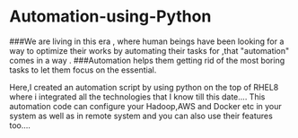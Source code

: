 # Automation-using-Python

###We are living in this era , where human beings have been looking for a way to optimize their works by automating their tasks for ,that "automation" comes in a way . ###Automation helps them getting rid of the most boring tasks to let them focus on the essential.

Here,I created an automation script by using python on the top of RHEL8 where i integrated all the technologies that  I know till this date....
This automation code can configure your Hadoop,AWS and Docker etc in your system as well as in remote system and you can also use their features too....
